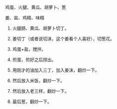 鸡蛋、火腿、黄瓜、胡萝卜、葱

姜、盐、鸡精、味精

1. 火腿肠、黄瓜、胡萝卜切丁。
2. 姜切丁（或者说切沫，这个姜看个人喜好），切葱花。
3. 鸡蛋+盐，搅拌。
 
1. 煎蛋，煎好之后捞出。
2. 用刚才的油加入三丁，加入姜沫，翻炒一下。
3. 然后放入米饭，翻炒一下。
4. 然后放入老三样，翻炒一下。
5. 最后葱，翻炒一下。